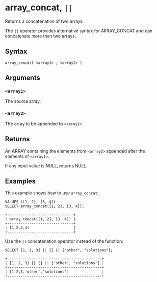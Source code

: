 # array_concat, `||`

Returns a concatenation of two arrays.

The `||` operator provides alternative syntax for ARRAY_CONCAT and can concatenate more than two arrays.

## Syntax

```scopeql
array_concat( <array1> , <array2> )
```

## Arguments

### `<array1>`

The source array.

### `<array2>`

The array to be appended to `<array1>`.

## Returns

An ARRAY containing the elements from `<array2>` appended after the elements of `<array1>`.

If any input value is NULL, returns NULL.

## Examples

This example shows how to use `array_concat`:

```scopeql
VALUES ([1, 2], [3, 4])
SELECT array_concat([1, 2], [3, 4]);
```

```
+------------------------------+
| array_concat([1, 2], [3, 4]) |
+------------------------------+
| [1,2,3,4]                    |
+------------------------------+
```

Use the `||` concatenation operator instead of the function:

```scopeql
SELECT [1, 2, 3] || [] || ["other", "solutions"];
```

```
+-------------------------------------------+
| [1, 2, 3] || [] || ['other', 'solutions'] |
+-------------------------------------------+
| [1,2,3,'other','solutions']               |
+-------------------------------------------+
```
